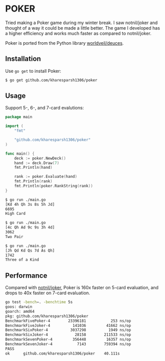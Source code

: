 # POKER
Tried making a Poker game during my winter break. I saw notnil/joker and thought of a way it could be made a little better. The game I developed has a higher efficiency and works much faster as compared to  notnil/joker. 

Poker is ported from the Python library [worldveil/deuces](https://github.com/worldveil/deuces).

## Installation

Use `go get` to install Poker:

```sh
$ go get github.com/kharesparsh1306/poker
```

## Usage

Support 5-, 6-, and 7-card evalutions:

```go
package main

import (
	"fmt"

	"github.com/kharesparsh1306/poker"
)

func main() {
	deck := poker.NewDeck()
	hand := deck.Draw(7)
	fmt.Println(hand)

	rank := poker.Evaluate(hand)
	fmt.Println(rank)
	fmt.Println(poker.RankString(rank))
}
```

```sh
$ go run ./main.go
[Kd 4h Qh 3s 8s 5h Jd]
6695
High Card

$ go run ./main.go
[4c Qh Ad 9c 9s 3h 4d]
3062
Two Pair

$ go run ./main.go
[Jh Qd Kd Qs 7d As Qh]
1742
Three of a Kind
```

## Performance

Compared with [notnil/joker](https://github.com/notnil/joker), Poker is 160x faster on 5-card evaluation, and drops to 40x faster on 7-card evaluation.

```sh
go test -bench=. -benchtime 5s
goos: darwin
goarch: amd64
pkg: github.com/kharesparsh1306/poker
BenchmarkFivePoker-4    	23396181	       253 ns/op
BenchmarkFiveJoker-4    	  141036	     41662 ns/op
BenchmarkSixPoker-4     	 3037298	      1949 ns/op
BenchmarkSixJoker-4     	   28158	    211533 ns/op
BenchmarkSevenPoker-4   	  356448	     16357 ns/op
BenchmarkSevenJoker-4   	    7143	    759394 ns/op
PASS
ok  	github.com/kharesparsh1306/poker	40.111s
```
